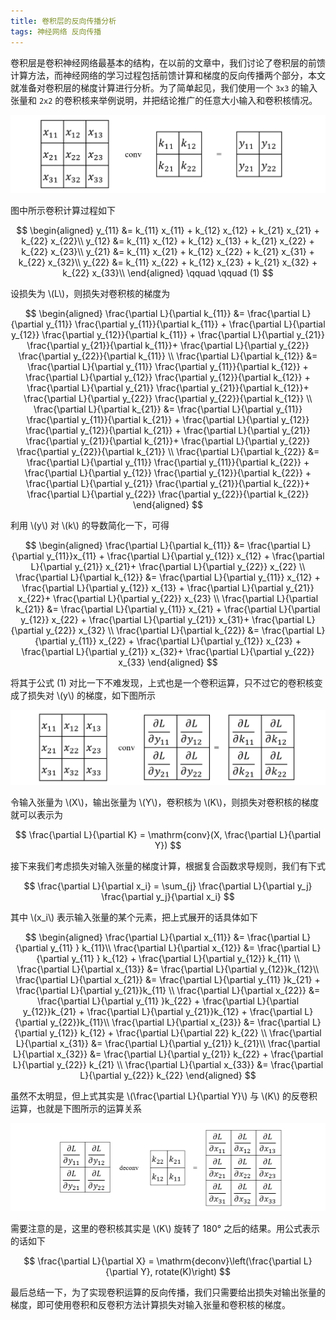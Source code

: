 ```yaml
---
title: 卷积层的反向传播分析
tags: 神经网络 反向传播
---
```


<!-- 在机器学习中，梯度下降是一种十分重要的优化算法。考虑模型 \\(f(x;\theta)\\)，对于任意输入 \\((x_i, y_i)\\)，模型预测值 \\(y_i' = f(x_i;\theta)\\) 与真实值 \\(y_i\\) 之间存在损失 \\(l(y_i, y_i')\\)，为了优化模型参数，可以考虑如下迭代过程

$$
\theta^{\{k+1\}} = \theta^{\{k\}} - \eta \frac{\partial l}{\partial \theta^{\{k\}}}
$$

这就是基础的梯度下降定义。现在，让我们考虑神经网络模型，与普通模型不同的是，神经网络的结构是一层一层的，每层都有独立的参数集，所以可以把它的公式大致写成下面这样

$$
net(x; \Theta) = f_n(f_{n-1}(...f_2(f_1(x;\theta_1);\theta_2)...;\theta_{n-1}); \theta_n)
$$

理论上来说，我们可以针对总的参数集合 \\(\Theta\\) 来做优化，但其中的难度相当大，一种更好的方法是对每一层的参数单独进行优化，也就是让损失 \\(l\\) 对 \\(\theta_n, \theta_{n-1},,\\) 直到 \\(\theta_1\\) 逐个求梯度并迭代更新。对于 \\(\theta_n\\) 来说，由于 \\(f_n\\) 是关于它的函数，且损失 \\(l\\) 是关于 \\(f_n\\) 的函数，所以损失对 \\(\theta_n\\) 的梯度用复合函数求导的方法可以表示为

$$
\frac{\partial l}{\partial \theta_n} = \frac{\partial l}{\partial f_n} \frac{\partial f_n}{\partial \theta_n}
$$

而对于更前面的层，求损失对参数的梯度是类似的

$$
\frac{\partial l}{\partial \theta_{n-1}} = \frac{\partial l}{\partial f_n} \frac{\partial f_n}{\partial f_{n-1}} \frac{\partial f_{n-1}}{\partial \theta_{n-1}}
$$

$$
\frac{\partial l}{\partial \theta_1} =  \frac{\partial l}{\partial f_n} \frac{\partial f_n}{\partial f_{n-1}} ... \frac{\partial f_1}{\partial \theta_1}
$$ -->

卷积层是卷积神经网络最基本的结构，在以前的文章中，我们讨论了卷积层的前馈计算方法，而神经网络的学习过程包括前馈计算和梯度的反向传播两个部分，本文就准备对卷积层的梯度计算进行分析。为了简单起见，我们使用一个 `3x3` 的输入张量和 `2x2` 的卷积核来举例说明，并把结论推广的任意大小输入和卷积核情况。

![](/resources/2022-07-20-conv-backpropagation/conv_conv.png)

图中所示卷积计算过程如下

$$
  \begin{aligned}
  y_{11} &= k_{11} x_{11} + k_{12} x_{12} + k_{21} x_{21} + k_{22} x_{22}\\
  y_{12} &= k_{11} x_{12} + k_{12} x_{13} + k_{21} x_{22} + k_{22} x_{23}\\
  y_{21} &= k_{11} x_{21} + k_{12} x_{22} + k_{21} x_{31} + k_{22} x_{32}\\
  y_{22} &= k_{11} x_{22} + k_{12} x_{23} + k_{21} x_{32} + k_{22} x_{33}\\
  \end{aligned} \qquad \qquad (1)
  $$

设损失为 \\(L\\)，则损失对卷积核的梯度为

$$
  \begin{aligned}
  \frac{\partial L}{\partial k_{11}} 
  &= \frac{\partial L}{\partial y_{11}} \frac{\partial y_{11}}{\partial k_{11}} +
  \frac{\partial L}{\partial y_{12}} \frac{\partial y_{12}}{\partial k_{11}} +
  \frac{\partial L}{\partial y_{21}} \frac{\partial y_{21}}{\partial k_{11}}+
  \frac{\partial L}{\partial y_{22}} \frac{\partial y_{22}}{\partial k_{11}} \\
  \frac{\partial L}{\partial k_{12}} 
  &= \frac{\partial L}{\partial y_{11}} \frac{\partial y_{11}}{\partial k_{12}} +
  \frac{\partial L}{\partial y_{12}} \frac{\partial y_{12}}{\partial k_{12}} +
  \frac{\partial L}{\partial y_{21}} \frac{\partial y_{21}}{\partial k_{12}}+
  \frac{\partial L}{\partial y_{22}} \frac{\partial y_{22}}{\partial k_{12}} \\
  \frac{\partial L}{\partial k_{21}} 
  &= \frac{\partial L}{\partial y_{11}} \frac{\partial y_{11}}{\partial k_{21}} +
  \frac{\partial L}{\partial y_{12}} \frac{\partial y_{12}}{\partial k_{21}} +
  \frac{\partial L}{\partial y_{21}} \frac{\partial y_{21}}{\partial k_{21}}+
  \frac{\partial L}{\partial y_{22}} \frac{\partial y_{22}}{\partial k_{21}} \\
  \frac{\partial L}{\partial k_{22}} 
  &= \frac{\partial L}{\partial y_{11}} \frac{\partial y_{11}}{\partial k_{22}} +
  \frac{\partial L}{\partial y_{12}} \frac{\partial y_{12}}{\partial k_{22}} +
  \frac{\partial L}{\partial y_{21}} \frac{\partial y_{21}}{\partial k_{22}}+
  \frac{\partial L}{\partial y_{22}} \frac{\partial y_{22}}{\partial k_{22}}
  \end{aligned}
  $$

利用 \\(y\\) 对 \\(k\\) 的导数简化一下，可得

$$
   \begin{aligned}
  \frac{\partial L}{\partial k_{11}} 
  &= \frac{\partial L}{\partial y_{11}}x_{11} +
  \frac{\partial L}{\partial y_{12}} x_{12} +
  \frac{\partial L}{\partial y_{21}} x_{21}+
  \frac{\partial L}{\partial y_{22}} x_{22} \\
  \frac{\partial L}{\partial k_{12}} 
  &= \frac{\partial L}{\partial y_{11}} x_{12} +
  \frac{\partial L}{\partial y_{12}} x_{13} +
  \frac{\partial L}{\partial y_{21}} x_{22}+
  \frac{\partial L}{\partial y_{22}} x_{23} \\
  \frac{\partial L}{\partial k_{21}} 
  &= \frac{\partial L}{\partial y_{11}} x_{21} +
  \frac{\partial L}{\partial y_{12}} x_{22} +
  \frac{\partial L}{\partial y_{21}} x_{31}+
  \frac{\partial L}{\partial y_{22}} x_{32} \\
  \frac{\partial L}{\partial k_{22}} 
  &= \frac{\partial L}{\partial y_{11}} x_{22} +
  \frac{\partial L}{\partial y_{12}} x_{23} +
  \frac{\partial L}{\partial y_{21}} x_{32}+
  \frac{\partial L}{\partial y_{22}} x_{33}
  \end{aligned}
  $$

将其于公式 (1) 对比一下不难发现，上式也是一个卷积运算，只不过它的卷积核变成了损失对 \\(y\\) 的梯度，如下图所示

![](/resources/2022-07-20-conv-backpropagation/conv_gradient-kernel.png)

令输入张量为 \\(X\\)，输出张量为 \\(Y\\)，卷积核为 \\(K\\)，则损失对卷积核的梯度就可以表示为

$$
  \frac{\partial L}{\partial K} = \mathrm{conv}(X, \frac{\partial L}{\partial Y})
  $$

接下来我们考虑损失对输入张量的梯度计算，根据复合函数求导规则，我们有下式

$$
  \frac{\partial L}{\partial x_i} = \sum_{j} \frac{\partial L}{\partial y_j} \frac{\partial y_j}{\partial x_i}
$$

其中 \\(x_i\\) 表示输入张量的某个元素，把上式展开的话具体如下

$$
  \begin{aligned}
  \frac{\partial L}{\partial x_{11}} &= \frac{\partial L}{\partial y_{11} } k_{11}\\
  \frac{\partial L}{\partial x_{12}} &= \frac{\partial L}{\partial y_{11} } k_{12} +  \frac{\partial L}{\partial y_{12}} k_{11} \\ 
  \frac{\partial L}{\partial x_{13}} &= \frac{\partial L}{\partial y_{12}}k_{12}\\
  \frac{\partial L}{\partial x_{21}} &= \frac{\partial L}{\partial y_{11} }k_{21} +
  \frac{\partial L}{\partial y_{21}}k_{11} \\
  \frac{\partial L}{\partial x_{22}} &= \frac{\partial L}{\partial y_{11} }k_{22} +
  \frac{\partial L}{\partial y_{12}}k_{21} +
  \frac{\partial L}{\partial y_{21}}k_{12} +
  \frac{\partial L}{\partial y_{22}}k_{11}\\
  \frac{\partial L}{\partial x_{23}} &= \frac{\partial L}{\partial y_{12}} k_{12} +
  \frac{\partial L}{\partial 22} k_{22} \\ 
  \frac{\partial L}{\partial x_{31}} &= \frac{\partial L}{\partial y_{21}} k_{21}\\ 
  \frac{\partial L}{\partial x_{32}} &= \frac{\partial L}{\partial y_{21}} k_{22} + \frac{\partial L}{\partial y_{22}} k_{21} \\
  \frac{\partial L}{\partial x_{33}} &= \frac{\partial L}{\partial y_{22}} k_{22}
  \end{aligned}
  $$

虽然不太明显，但上式其实是 \\(\frac{\partial L}{\partial Y}\\) 与 \\(K\\) 的反卷积运算，也就是下图所示的运算关系

![](/resources/2022-07-20-conv-backpropagation/conv_gradient-x.png)

需要注意的是，这里的卷积核其实是 \\(K\\) 旋转了 180° 之后的结果。用公式表示的话如下

$$
  \frac{\partial L}{\partial X} = \mathrm{deconv}\left(\frac{\partial L}{\partial Y}, rotate(K)\right) 
  $$

最后总结一下，为了实现卷积运算的反向传播，我们只需要给出损失对输出张量的梯度，即可使用卷积和反卷积方法计算损失对输入张量和卷积核的梯度。